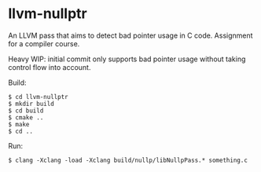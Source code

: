 # llvm-nullptr

An LLVM pass that aims to detect bad pointer usage in C code.
Assignment for a compiler course.

Heavy WIP:
initial commit only supports bad pointer usage without taking control flow into account.

Build:

    $ cd llvm-nullptr
    $ mkdir build
    $ cd build
    $ cmake ..
    $ make
    $ cd ..

Run:

    $ clang -Xclang -load -Xclang build/nullp/libNullpPass.* something.c
